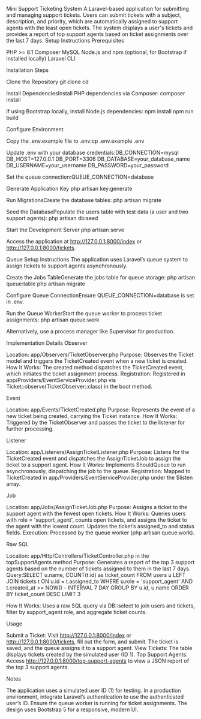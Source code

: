Mini Support Ticketing System
A Laravel-based application for submitting and managing support tickets. Users can submit tickets with a subject, description, and priority, which are automatically assigned to support agents with the least open tickets. The system displays a user's tickets and provides a report of top support agents based on ticket assignments over the last 7 days.
Setup Instructions
Prerequisites

PHP >= 8.1
Composer
MySQL
Node.js and npm (optional, for Bootstrap if installed locally)
Laravel CLI

Installation Steps

Clone the Repository
git clone <repository-url>
cd <repository-directory>


Install DependenciesInstall PHP dependencies via Composer:
composer install

If using Bootstrap locally, install Node.js dependencies:
npm install
npm run build


Configure Environment

Copy the .env.example file to .env:cp .env.example .env


Update .env with your database credentials:DB_CONNECTION=mysql
DB_HOST=127.0.0.1
DB_PORT=3306
DB_DATABASE=your_database_name
DB_USERNAME=your_username
DB_PASSWORD=your_password


Set the queue connection:QUEUE_CONNECTION=database




Generate Application Key
php artisan key:generate


Run MigrationsCreate the database tables:
php artisan migrate


Seed the DatabasePopulate the users table with test data (a user and two support agents):
php artisan db:seed


Start the Development Server
php artisan serve

Access the application at http://127.0.0.1:8000/index or http://127.0.0.1:8000/tickets.


Queue Setup Instructions
The application uses Laravel’s queue system to assign tickets to support agents asynchronously.

Create the Jobs TableGenerate the jobs table for queue storage:
php artisan queue:table
php artisan migrate


Configure Queue ConnectionEnsure QUEUE_CONNECTION=database is set in .env.

Run the Queue WorkerStart the queue worker to process ticket assignments:
php artisan queue:work

Alternatively, use a process manager like Supervisor for production.


Implementation Details
Observer

Location: app/Observers/TicketObserver.php
Purpose: Observes the Ticket model and triggers the TicketCreated event when a new ticket is created.
How It Works: The created method dispatches the TicketCreated event, which initiates the ticket assignment process.
Registration: Registered in app/Providers/EventServiceProvider.php via Ticket::observe(TicketObserver::class) in the boot method.

Event

Location: app/Events/TicketCreated.php
Purpose: Represents the event of a new ticket being created, carrying the Ticket instance.
How It Works: Triggered by the TicketObserver and passes the ticket to the listener for further processing.

Listener

Location: app/Listeners/AssignTicketListener.php
Purpose: Listens for the TicketCreated event and dispatches the AssignTicketJob to assign the ticket to a support agent.
How It Works: Implements ShouldQueue to run asynchronously, dispatching the job to the queue.
Registration: Mapped to TicketCreated in app/Providers/EventServiceProvider.php under the $listen array.

Job

Location: app/Jobs/AssignTicketJob.php
Purpose: Assigns a ticket to the support agent with the fewest open tickets.
How It Works: Queries users with role = 'support_agent', counts open tickets, and assigns the ticket to the agent with the lowest count. Updates the ticket’s assigned_to and status fields.
Execution: Processed by the queue worker (php artisan queue:work).

Raw SQL

Location: app/Http/Controllers/TicketController.php in the topSupportAgents method
Purpose: Generates a report of the top 3 support agents based on the number of tickets assigned to them in the last 7 days.
Query:SELECT u.name, COUNT(t.id) as ticket_count
FROM users u
LEFT JOIN tickets t ON u.id = t.assigned_to
WHERE u.role = 'support_agent'
AND t.created_at >= NOW() - INTERVAL 7 DAY
GROUP BY u.id, u.name
ORDER BY ticket_count DESC
LIMIT 3


How It Works: Uses a raw SQL query via DB::select to join users and tickets, filter by support_agent role, and aggregate ticket counts.

Usage

Submit a Ticket: Visit http://127.0.0.1:8000/index or http://127.0.0.1:8000/tickets, fill out the form, and submit. The ticket is saved, and the queue assigns it to a support agent.
View Tickets: The table displays tickets created by the simulated user (ID 1).
Top Support Agents: Access http://127.0.0.1:8000/top-support-agents to view a JSON report of the top 3 support agents.

Notes

The application uses a simulated user ID (1) for testing. In a production environment, integrate Laravel’s authentication to use the authenticated user’s ID.
Ensure the queue worker is running for ticket assignments.
The design uses Bootstrap 5 for a responsive, modern UI.
